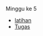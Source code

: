 Minggu ke 5

- [latihan](https://github.com/Dean-182/tekn-cloud-computing/blob/main/minggu-05/latihan.md)
- [Tugas](https://github.com/Dean-182/tekn-cloud-computing/blob/main/minggu-05/tugas.md)
